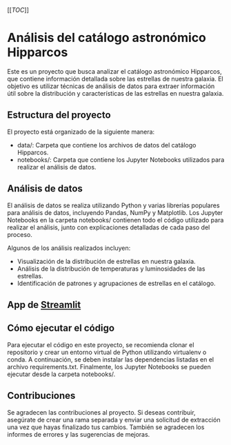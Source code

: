 [[_TOC_]]

# Análisis del catálogo astronómico Hipparcos
Este es un proyecto que busca analizar el catálogo astronómico Hipparcos, que contiene información detallada sobre las estrellas de nuestra galaxia. El objetivo es utilizar técnicas de análisis de datos para extraer información útil sobre la distribución y características de las estrellas en nuestra galaxia.

## Estructura del proyecto
El proyecto está organizado de la siguiente manera:

- data/: Carpeta que contiene los archivos de datos del catálogo Hipparcos.
- notebooks/: Carpeta que contiene los Jupyter Notebooks utilizados para realizar el análisis de datos.

## Análisis de datos
El análisis de datos se realiza utilizando Python y varias librerías populares para análisis de datos, incluyendo Pandas, NumPy y Matplotlib. Los Jupyter Notebooks en la carpeta notebooks/ contienen todo el código utilizado para realizar el análisis, junto con explicaciones detalladas de cada paso del proceso.

Algunos de los análisis realizados incluyen:

- Visualización de la distribución de estrellas en nuestra galaxia.
- Análisis de la distribución de temperaturas y luminosidades de las estrellas.
- Identificación de patrones y agrupaciones de estrellas en el catálogo.

## App de [Streamlit](https://vasallo94-hipparcos-app-m3yxrf.streamlit.app/)

## Cómo ejecutar el código
Para ejecutar el código en este proyecto, se recomienda clonar el repositorio y crear un entorno virtual de Python utilizando virtualenv o conda. A continuación, se deben instalar las dependencias listadas en el archivo requirements.txt. Finalmente, los Jupyter Notebooks se pueden ejecutar desde la carpeta notebooks/.

## Contribuciones
Se agradecen las contribuciones al proyecto. Si deseas contribuir, asegúrate de crear una rama separada y enviar una solicitud de extracción una vez que hayas finalizado tus cambios. También se agradecen los informes de errores y las sugerencias de mejoras.
